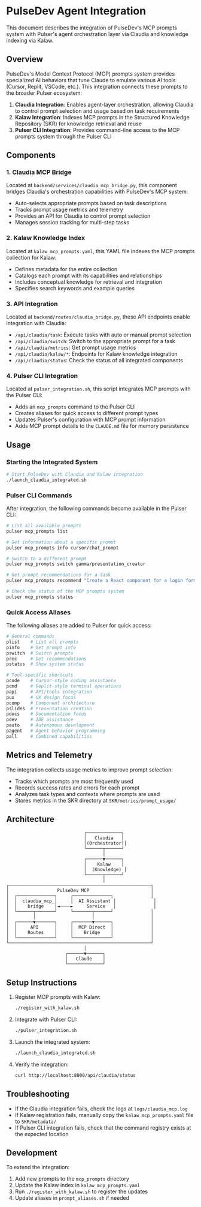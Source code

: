 # PulseDev Agent Integration

This document describes the integration of PulseDev's MCP prompts system with Pulser's agent orchestration layer via Claudia and knowledge indexing via Kalaw.

## Overview

PulseDev's Model Context Protocol (MCP) prompts system provides specialized AI behaviors that tune Claude to emulate various AI tools (Cursor, Replit, VSCode, etc.). This integration connects these prompts to the broader Pulser ecosystem:

1. **Claudia Integration**: Enables agent-layer orchestration, allowing Claudia to control prompt selection and usage based on task requirements
2. **Kalaw Integration**: Indexes MCP prompts in the Structured Knowledge Repository (SKR) for knowledge retrieval and reuse
3. **Pulser CLI Integration**: Provides command-line access to the MCP prompts system through the Pulser CLI

## Components

### 1. Claudia MCP Bridge

Located at `backend/services/claudia_mcp_bridge.py`, this component bridges Claudia's orchestration capabilities with PulseDev's MCP system:

- Auto-selects appropriate prompts based on task descriptions
- Tracks prompt usage metrics and telemetry
- Provides an API for Claudia to control prompt selection
- Manages session tracking for multi-step tasks

### 2. Kalaw Knowledge Index

Located at `kalaw_mcp_prompts.yaml`, this YAML file indexes the MCP prompts collection for Kalaw:

- Defines metadata for the entire collection
- Catalogs each prompt with its capabilities and relationships
- Includes conceptual knowledge for retrieval and integration
- Specifies search keywords and example queries

### 3. API Integration

Located at `backend/routes/claudia_bridge.py`, these API endpoints enable integration with Claudia:

- `/api/claudia/task`: Execute tasks with auto or manual prompt selection
- `/api/claudia/switch`: Switch to the appropriate prompt for a task
- `/api/claudia/metrics`: Get prompt usage metrics
- `/api/claudia/kalaw/*`: Endpoints for Kalaw knowledge integration
- `/api/claudia/status`: Check the status of all integrated components

### 4. Pulser CLI Integration

Located at `pulser_integration.sh`, this script integrates MCP prompts with the Pulser CLI:

- Adds an `mcp_prompts` command to the Pulser CLI
- Creates aliases for quick access to different prompt types
- Updates Pulser's configuration with MCP prompt information
- Adds MCP prompt details to the `CLAUDE.md` file for memory persistence

## Usage

### Starting the Integrated System

```bash
# Start PulseDev with Claudia and Kalaw integration
./launch_claudia_integrated.sh
```

### Pulser CLI Commands

After integration, the following commands become available in the Pulser CLI:

```bash
# List all available prompts
pulser mcp_prompts list

# Get information about a specific prompt
pulser mcp_prompts info cursor/chat_prompt

# Switch to a different prompt
pulser mcp_prompts switch gamma/presentation_creator

# Get prompt recommendations for a task
pulser mcp_prompts recommend "Create a React component for a login form"

# Check the status of the MCP prompts system
pulser mcp_prompts status
```

### Quick Access Aliases

The following aliases are added to Pulser for quick access:

```bash
# General commands
plist    # List all prompts
pinfo    # Get prompt info
pswitch  # Switch prompts
prec     # Get recommendations
pstatus  # Show system status

# Tool-specific shortcuts
pcode    # Cursor-style coding assistance
pcmd     # Replit-style terminal operations
papi     # API/tools integration
pux      # UX design focus
pcomp    # Component architecture
pslides  # Presentation creation
pdocs    # Documentation focus
pdev     # IDE assistance
pauto    # Autonomous development
pagent   # Agent behavior programming
pall     # Combined capabilities
```

## Metrics and Telemetry

The integration collects usage metrics to improve prompt selection:

- Tracks which prompts are most frequently used
- Records success rates and errors for each prompt
- Analyzes task types and contexts where prompts are used
- Stores metrics in the SKR directory at `SKR/metrics/prompt_usage/`

## Architecture

```
                             ┌─────────────┐
                             │   Claudia   │
                             │(Orchestrator)│
                             └──────┬──────┘
                                    │
                             ┌──────▼──────┐
                             │    Kalaw    │
                             │  (Knowledge) │
                             └──────┬──────┘
                                    │
┌─────────────────────────────────────────────────────┐
│                  PulseDev MCP                       │
│  ┌──────────────┐     ┌──────────────┐              │
│  │  claudia_mcp_│     │  AI Assistant │              │
│  │    bridge    │◄────►     Service   │              │
│  └──────┬───────┘     └───────┬──────┘              │
│         │                     │                     │
│  ┌──────▼───────┐     ┌───────▼──────┐              │
│  │     API      │     │  MCP Direct  │              │
│  │    Routes    │     │    Bridge    │              │
│  └──────────────┘     └──────────────┘              │
└─────────────────────────────────────────────────────┘
                             │
                      ┌──────▼──────┐
                      │   Claude    │
                      └─────────────┘
```

## Setup Instructions

1. Register MCP prompts with Kalaw:
   ```bash
   ./register_with_kalaw.sh
   ```

2. Integrate with Pulser CLI:
   ```bash
   ./pulser_integration.sh
   ```

3. Launch the integrated system:
   ```bash
   ./launch_claudia_integrated.sh
   ```

4. Verify the integration:
   ```bash
   curl http://localhost:8000/api/claudia/status
   ```

## Troubleshooting

- If the Claudia integration fails, check the logs at `logs/claudia_mcp.log`
- If Kalaw registration fails, manually copy the `kalaw_mcp_prompts.yaml` file to `SKR/metadata/`
- If Pulser CLI integration fails, check that the command registry exists at the expected location

## Development

To extend the integration:

1. Add new prompts to the `mcp_prompts` directory
2. Update the Kalaw index in `kalaw_mcp_prompts.yaml`
3. Run `./register_with_kalaw.sh` to register the updates
4. Update aliases in `prompt_aliases.sh` if needed